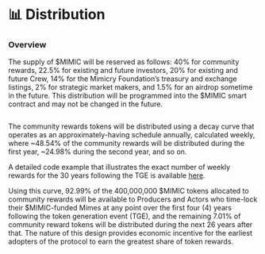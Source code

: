 # 📊 Distribution

### **Overview**

The supply of $MIMIC will be reserved as follows: 40% for community rewards, 22.5% for existing and future investors, 20% for existing and future Crew, 14% for the Mimicry Foundation’s treasury and exchange listings, 2% for strategic market makers, and 1.5% for an airdrop sometime in the future. This distribution will be programmed into the $MIMIC smart contract and may not be changed in the future.

<figure><img src="https://lh5.googleusercontent.com/JsXGgb_CUEvkBpmr86BrFvCdY1y9h35BfnhU1KbVc9jEHPbGcQ7hpSh227UR7KRx8giFoH7ymiiNeG1M-ARYlWruXZHyc2B1Re6EptyxddhYTlVs4DCLKeg3TU5mNbQocBaUzh_KDoEQb9Egg1j21BA" alt=""><figcaption></figcaption></figure>

The community rewards tokens will be distributed using a decay curve that operates as an approximately-having schedule annually, calculated weekly, where \~48.54% of the community rewards will be distributed during the first year, \~24.98% during the second year, and so on.&#x20;

A detailed code example that illustrates the exact number of weekly rewards for the 30 years following the TGE is available [here](https://jsfiddle.net/aslangoldenhour/40c5p8hz).&#x20;

Using this curve, 92.99% of the 400,000,000 $MIMIC tokens allocated to community rewards will be available to Producers and Actors who time-lock their $MIMIC-funded Mimes at any point over the first four (4) years following the token generation event (TGE), and the remaining 7.01% of community reward tokens will be distributed during the next 26 years after that. The nature of this design provides economic incentive for the earliest adopters of the protocol to earn the greatest share of token rewards.&#x20;

<figure><img src="https://lh4.googleusercontent.com/KKpMbQLvA8e7Lb-tyAnr3UmbFEPbGuHPGuGMfEhfBTujl6wuhzFM8f2piiL_IoTAgOljqa5EcxbB8GOZiwUbyU75d1Wtk9xLpd7VNDRgI0azKgvBLHEIORqTT8Fwf9Yb_Q4a1DGkI8C_9rGnmSWCMCI" alt=""><figcaption></figcaption></figure>
